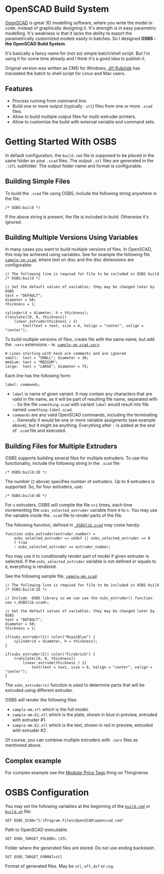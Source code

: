 # OpenSCAD Build System

[OpenSCAD](https://www.openscad.org/) is great 3D modelling software, where you write the model in code, instead of graphically designing it. It's strength is in easy parametric modelling. It's weakness is that it lacks the ability to export the parametrically customized models easily in batches. So I designed **OSBS - the OpenSCAD Build System**.

It's basically a fancy name for (not so) simple batch/shell script. But I'm using it for some time already and I think it's a good idea to publish it.

Original version was written as CMD for Windows, [Jiří Kubíček](https://github.com/kubicek) has translated the batch to shell script for Linux and Mac users.

## Features

* Process running from command line.
* Build one or more output (typically `.stl`) files from one or more `.scad` files.
* Allow to build multiple output files for multi-extruder printers.
* Allow to customize the build with external variable and command sets.

# Getting Started With OSBS

In default configuration, the `build.cmd` file is supposed to be placed in the same folder as your `.scad` files. The output `.stl` files are generated in the `.\STL` subfolder. The output folder name and format is configurable.

## Building Simple Files

To build the `.scad` file using OSBS, include the following string anywhere in the file:

```
/* OSBS:build */
```

If the above string is present, the file is included in build. Otherwise it's ignored.

## Building Multiple Versions Using Variables

In many cases you want to build multiple versions of files. In OpenSCAD, this may be achieved using variables. See for example the following file [`sample-sm.scad`](sample-sm.scad), where text on disc and the disc dimensions are configurable:

```
// The following line is requied for file to be included in OSBS build
/* OSBS:build */

// Set the default values of variables; they may be changed later by OSBS
text = "DEFAULT";
diameter = 50;
thickness = 1;

cylinder(d = diameter, h = thickness);
translate([0, 0, thickness]) 
    linear_extrude(thickness / 2) 
        text(text = text, size = 6, halign = "center", valign = "center");
```

To build multiple versions of files, create file with the same name, but add the `.vars` extensions - ie. [`sample-sm.scad.vars`](sample-sm.scad.vars):

```
# Lines starting with hash are comments and are ignored
small:  text = "SMALL"; diameter = 30;
medium: text = "MEDIUM";
large:  text = "LARGE"; diameter = 75;
```

Each line has the following form:

```
label: commands;
```

* `label` is name of given variant. It may contain any characters that are valid in file name, as it will be part of resulting file name, separated with `-`. So the file `something.scad` with variant `label` would result into file named `something-label.scad`.
* `commands` are any valid OpenSCAD commands, including the terminating `;`. Generally it would be one or more variable assigments (see example above), but it might be anything. Everything after `:` is added at the end of `.scad` file and executed.

## Building Files for Multiple Extruders

OSBS supports building several files for multiple extruders. To use this functionality, include the following string in the `.scad` file:

```
/* OSBS:build:2E */
```

The number (`2` above) specifies number of extruders. Up to 9 extruders is supported. So, for four extruders, use:

```
/* OSBS:build:4E */
```

For `n` extruders, OSBS will compile the file `n+1` times, each time incrementing the `osbs_selected_extruder` variable from `0` to `n`. You may use the variable inside the `.scad` file to render parts of the file.

The following function, defined in [`_OSBSlib.scad`](_OSBSlib.scad) may come handy:

```
function osbs_extruder(extruder_number) = 
    osbs_selected_extruder == undef || osbs_selected_extruder == 0 
    ? true 
    : osbs_selected_extruder == extruder_number;
```

You may use it to conditionally render part of model if given extruder is selected. If the `osbs_selected_extruder` variable is not defined or equals to `0`, everything is rendered.

See the following sample file, [`sample-mm.scad`](sample-mm.scad):

```
// The following line is requied for file to be included in OSBS build
/* OSBS:build:2E */

// Include  OSBS library so we can use the osbs_extruder() function
use <_OSBSlib.scad>;

// Set the default values of variables; they may be changed later by OSBS
text = "DEFAULT";
diameter = 50;
thickness = 1;

if(osbs_extruder(1)) color("RoyalBlue") {
    cylinder(d = diameter, h = thickness);
}

if(osbs_extruder(2)) color("Firebrick") {
    translate([0, 0, thickness]) 
        linear_extrude(thickness / 2) 
            text(text = text, size = 6, halign = "center", valign = "center");
}
```

The `osbs_extruder(n)` function is used to determine parts that will be extruded using different extruder.

OSBS will render the following files:

* `sample-mm.stl` which is the full model.
* `sample-mm-E1.stl` which is the plate, shown in blue in preview, extruded with extruder #1.
* `sample-mm-E2.stl` which is the text, shown in red in preview, extruded with extruder #2.

Of course, you can combine multiple extruders with `.vars` files as mentioned above.

## Complex example

For complex example see the [Modular Price Tags](https://www.thingiverse.com/thing:3316622) thing on Thingiverse. 

# OSBS Configuration

You may set the following variables at the beginning of the [`build.cmd`](build.cmd) or [`build.sh`](build.sh) file:

```
SET OSBS_SCAD="C:\Program Files\OpenSCAD\openscad.com"
```
Path to OpenSCAD executable.

```
SET OSBS_TARGET_FOLDER=.\STL
```
Folder where the generated files are stored. Do not use ending backslash.

```
SET OSBS_TARGET_FORMAT=stl
```
Format of generated files. May be `stl`, `off`, `dxf` or `csg`.
